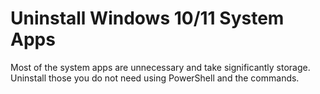 # Uninstall Windows 10/11 System Apps

Most of the system apps are unnecessary and take significantly storage. Uninstall those you do not need using PowerShell and the commands.

